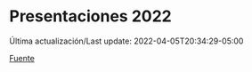 # Presentaciones 2022

Última actualización/Last update: 2022-04-05T20:34:29-05:00

 [Fuente](https://www.gob.mx/salud/documentos/presentaciones-2022)

